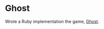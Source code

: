 # Ghost

Wrote a Ruby implementation the game, [Ghost][ghost-wiki].

[ghost-wiki]: https://en.wikipedia.org/wiki/Ghost_(game)
